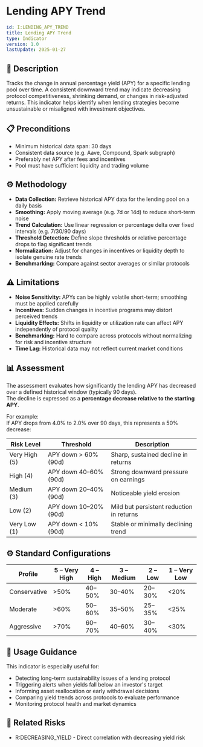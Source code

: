 # Lending APY Trend

```yaml
id: I:LENDING_APY_TREND
title: Lending APY Trend
type: Indicator
version: 1.0
lastUpdate: 2025-01-27
```

## 🧠 Description

Tracks the change in annual percentage yield (APY) for a specific lending pool over time. A consistent downward trend may indicate decreasing protocol competitiveness, shrinking demand, or changes in risk-adjusted returns. This indicator helps identify when lending strategies become unsustainable or misaligned with investment objectives.

## 📋 Preconditions

- Minimum historical data span: 30 days  
- Consistent data source (e.g. Aave, Compound, Spark subgraph)  
- Preferably net APY after fees and incentives
- Pool must have sufficient liquidity and trading volume

## ⚙️ Methodology

- **Data Collection:** Retrieve historical APY data for the lending pool on a daily basis
- **Smoothing:** Apply moving average (e.g. 7d or 14d) to reduce short-term noise
- **Trend Calculation:** Use linear regression or percentage delta over fixed intervals (e.g. 7/30/90 days)
- **Threshold Detection:** Define slope thresholds or relative percentage drops to flag significant trends
- **Normalization:** Adjust for changes in incentives or liquidity depth to isolate genuine rate trends
- **Benchmarking:** Compare against sector averages or similar protocols

## ⚠️ Limitations

- **Noise Sensitivity:** APYs can be highly volatile short-term; smoothing must be applied carefully
- **Incentives:** Sudden changes in incentive programs may distort perceived trends
- **Liquidity Effects:** Shifts in liquidity or utilization rate can affect APY independently of protocol quality
- **Benchmarking:** Hard to compare across protocols without normalizing for risk and incentive structure
- **Time Lag:** Historical data may not reflect current market conditions

## 📊 Assessment

The assessment evaluates how significantly the lending APY has decreased over a defined historical window (typically 90 days).  
The decline is expressed as a **percentage decrease relative to the starting APY**.

For example:  
If APY drops from 4.0% to 2.0% over 90 days, this represents a 50% decrease:

| Risk Level     | Threshold                         | Description                                               |
|----------------|------------------------------------|-----------------------------------------------------------|
| Very High (5)  | APY down > 60% (90d)               | Sharp, sustained decline in returns                       |
| High (4)       | APY down 40–60% (90d)              | Strong downward pressure on earnings                      |
| Medium (3)     | APY down 20–40% (90d)              | Noticeable yield erosion                                  |
| Low (2)        | APY down 10–20% (90d)              | Mild but persistent reduction in returns                  |
| Very Low (1)   | APY down < 10% (90d)               | Stable or minimally declining trend                       |

## ⚙️ Standard Configurations

| Profile       | 5 – Very High | 4 – High | 3 – Medium | 2 – Low | 1 – Very Low |
|---------------|---------------|----------|------------|---------|--------------|
| Conservative  | >50%          | 40–50%   | 30–40%     | 20–30%  | <20%         |
| Moderate      | >60%          | 50–60%   | 35–50%     | 25–35%  | <25%         |
| Aggressive    | >70%          | 60–70%   | 40–60%     | 30–40%  | <30%         |

## 🧭 Usage Guidance

This indicator is especially useful for:

- Detecting long-term sustainability issues of a lending protocol  
- Triggering alerts when yields fall below an investor's target  
- Informing asset reallocation or early withdrawal decisions  
- Comparing yield trends across protocols to evaluate performance
- Monitoring protocol health and market dynamics

## 🧱 Related Risks

- R:DECREASING_YIELD - Direct correlation with decreasing yield risk
